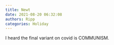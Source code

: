 ```yaml
---
title: Newt
date: 2021-08-20 06:32:08
authors: Ripp
categories: Holiday
---
```


 I heard the final variant on covid is COMMUNISM.